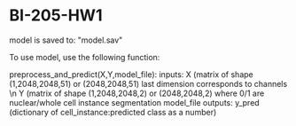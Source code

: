 # BI-205-HW1

model is saved to: "model.sav"

To use model, use the following function:

preprocess_and_predict(X,Y,model_file):
    inputs: X (matrix of shape (1,2048,2048,51) or (2048,2048,51)  last dimension corresponds to channels \n
            Y (matrix of shape (1,2048,2048,2) or (2048,2048,2) where 0/1 are nuclear/whole cell instance segmentation
            model_file
    outputs: y_pred (dictionary of cell_instance:predicted class as a number)
    
